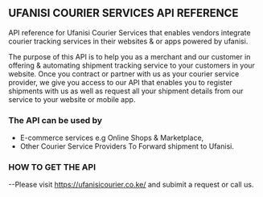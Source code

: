 ## UFANISI COURIER SERVICES  API REFERENCE
API reference for Ufanisi Courier Services that enables vendors integrate courier tracking services in their websites &amp; or apps powered by ufanisi.
 
The purpose of this API is to help you as a merchant and our customer  in offering & automating shipment tracking service to your customers  in your website.
Once you contract or partner with  us as your courier service provider, we give you access to our API that enables you to register shipments with us as well as  request all your shipment details from our service to your website or mobile app. 
### The API can be used  by
- E-commerce services e.g Online Shops & Marketplace,
- Other Courier Service Providers To Forward shipment to Ufanisi.

### HOW TO GET THE API
--Please visit https://ufanisicourier.co.ke/ and subimit a request or call us.

 

